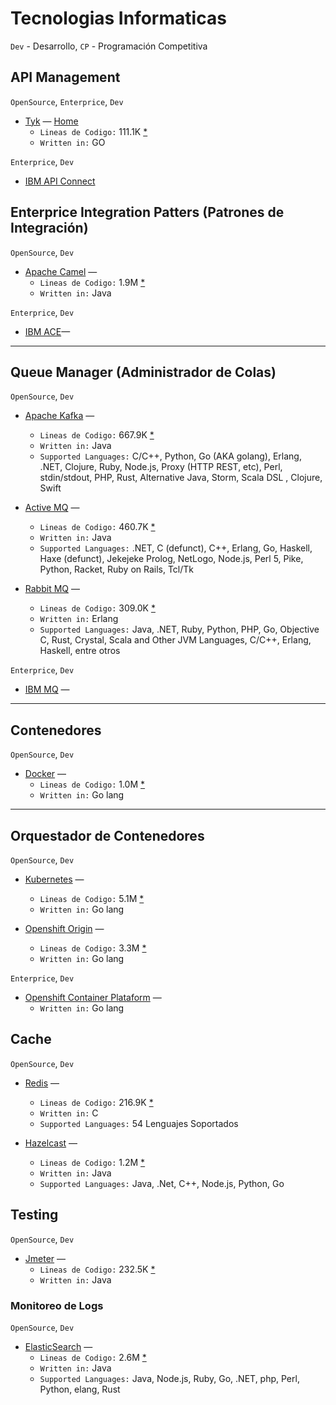 # Tecnologias Informaticas

`Dev` - Desarrollo, `CP` - Programación Competitiva

## API Management

`OpenSource`, `Enterprice`, `Dev`

* [Tyk](https://github.com/TykTechnologies/tyk) — [Home](https://tyk.io/)
    * `Lineas de Codigo:` 111.1K [*](https://tokei.rs/b1/github/TykTechnologies/tyk?category=code)
    * `Written in:` GO

`Enterprice`, `Dev`

* [IBM API Connect](#)

## Enterprice Integration Patters (Patrones de Integración)

`OpenSource`, `Dev`

* [Apache Camel](#) —
    * `Lineas de Codigo:` 1.9M  [*](https://tokei.rs/b1/github/apache/camel?category=code)
    * `Written in:` Java

`Enterprice`, `Dev`

* [IBM ACE](#)—

---
## Queue Manager (Administrador de Colas)

`OpenSource`, `Dev`

* [Apache Kafka](https://github.com/apache/kafka) —
    * `Lineas de Codigo:` 667.9K [*](https://tokei.rs/b1/github/apache/kafka?category=code)
    * `Written in:` Java
    * `Supported Languages:` C/C++, Python, Go (AKA golang), Erlang, .NET, Clojure, Ruby, Node.js, Proxy (HTTP REST, etc), Perl, stdin/stdout, PHP, Rust, Alternative Java, Storm, Scala DSL , Clojure, Swift

* [Active MQ](https://github.com/apache/activemq) —
    * `Lineas de Codigo:` 460.7K [*](https://tokei.rs/b1/github/apache/activemq?category=code)
    * `Written in:` Java
    * `Supported Languages:` .NET, C (defunct), C++, Erlang, Go, Haskell, Haxe (defunct), Jekejeke Prolog, NetLogo, Node.js, Perl 5, Pike, Python, Racket, Ruby on Rails, Tcl/Tk

* [Rabbit MQ](https://github.com/rabbitmq/rabbitmq-server) —
    * `Lineas de Codigo:` 309.0K [*](https://tokei.rs/b1/github/rabbitmq/rabbitmq-server?category=code)
    * `Written in:` Erlang
    * `Supported Languages:` Java, .NET, Ruby, Python, PHP, Go, Objective C, Rust, Crystal, Scala and Other JVM Languages, C/C++, Erlang, Haskell, entre otros

`Enterprice`, `Dev`

* [IBM MQ](#) —
---

## Contenedores

`OpenSource`, `Dev`

* [Docker](https://github.com/docker/cli) —
    * `Lineas de Codigo:` 1.0M [*](https://tokei.rs/b1/github/docker/cli?category=code)
    * `Written in:` Go lang

---
## Orquestador de Contenedores
`OpenSource`, `Dev`

* [Kubernetes](https://github.com/kubernetes/kubernetes) —
    * `Lineas de Codigo:` 5.1M [*](https://tokei.rs/b1/github/kubernetes/kubernetes?category=code)
    * `Written in:` Go lang

* [Openshift Origin](https://github.com/openshift/origin) —
    * `Lineas de Codigo:` 3.3M [*](https://tokei.rs/b1/github/kubernetes/kubernetes?category=code)
    * `Written in:` Go lang

`Enterprice`, `Dev`

* [Openshift Container Plataform](#) —
    * `Written in:` Go lang

## Cache

`OpenSource`, `Dev`

* [Redis](https://github.com/redis/redis) — 
    * `Lineas de Codigo:` 216.9K [*](https://tokei.rs/b1/github/redis/redis?category=code)
    * `Written in:` C
    * `Supported Languages:` 54 Lenguajes Soportados

* [Hazelcast](https://github.com/hazelcast/hazelcast) —
    * `Lineas de Codigo:` 1.2M [*](https://tokei.rs/b1/github/hazelcast/hazelcast?category=code)
    * `Written in:` Java
    * `Supported Languages:` Java, .Net, C++, Node.js, Python, Go

## Testing

`OpenSource`, `Dev`

* [Jmeter](https://github.com/apache/jmeter) —
    * `Lineas de Codigo:` 232.5K [*](https://tokei.rs/b1/github/apache/jmeter?category=code)
    * `Written in:` Java


### Monitoreo de Logs

`OpenSource`, `Dev`

* [ElasticSearch](https://github.com/elastic/elasticsearch) —
    * `Lineas de Codigo:` 2.6M [*](https://tokei.rs/b1/github/elastic/elasticsearch?category=code)
    * `Written in:` Java
    * `Supported Languages:` Java, Node.js, Ruby, Go, .NET, php, Perl, Python, elang, Rust

